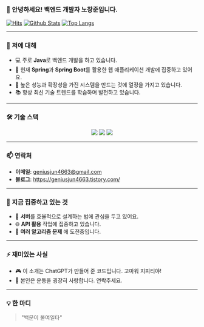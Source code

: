 ### 👋 안녕하세요! 백엔드 개발자 노창준입니다.

[![Hits](https://hits.seeyoufarm.com/api/count/incr/badge.svg?url=https%3A%2F%2Fgithub.com%2Fgeniusjun)](https://hits.seeyoufarm.com)
[![Github Stats](https://github-readme-stats.vercel.app/api?username=geniusjun&show_icons=true&hide_border=true&theme=radical)](https://github.com/geniusjun)
[![Top Langs](https://github-readme-stats.vercel.app/api/top-langs/?username=geniusjun&layout=compact&theme=radical)](https://github.com/geniusjun)

---

### 🚀 저에 대해
- 💻 주로 **Java**로 백엔드 개발을 하고 있습니다.
- 🌱 현재 **Spring**과 **Spring Boot**를 활용한 웹 애플리케이션 개발에 집중하고 있어요.
- 🔧 높은 성능과 확장성을 가진 시스템을 만드는 것에 열정을 가지고 있습니다.
- 📚 항상 최신 기술 트렌드를 학습하며 발전하고 있습니다.

---

### 🛠 기술 스택
<p align="center">
  <img src="https://img.shields.io/badge/Java-007396?style=flat-square&logo=Java&logoColor=white"/>
  <img src="https://img.shields.io/badge/Spring-6DB33F?style=flat-square&logo=Spring&logoColor=white"/>
  <img src="https://img.shields.io/badge/SpringBoot-6DB33F?style=flat-square&logo=SpringBoot&logoColor=white"/>
</p>

---

### 📫 연락처
- **이메일**: geniusjun4663@gmail.com
- **블로그**: https://geniusjun4663.tistory.com/

---

### 🌟 지금 집중하고 있는 것
- 🤖 **서버**를 효율적으로 설계하는 법에 관심을 두고 있어요.
- 🌐 **API 활용** 작업에 집중하고 있습니다.
- 🚀 **여러 알고리즘 문제** 에 도전중입니다.

---

### ⚡ 재미있는 사실
- 🎮 이 소개는 ChatGPT가 만들어 준 코드입니다. 고마워 지피티야!
- 🍜 본인은 운동을 굉장히 사랑합니다. 연락주세요.

---

### 💡 한 마디
> "백문이 불여일타"  
